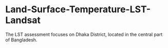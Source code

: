 # Land-Surface-Temperature-LST-Landsat
The LST assessment focuses on Dhaka District, located in the central part of Bangladesh.
